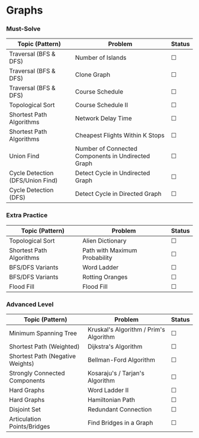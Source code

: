 # Graphs

### Must-Solve 

| Topic (Pattern)                  | Problem                                              | Status |
|----------------------------------|------------------------------------------------------|--------|
| Traversal (BFS & DFS)            | Number of Islands                                    | ☐      |
| Traversal (BFS & DFS)            | Clone Graph                                          | ☐      |
| Traversal (BFS & DFS)            | Course Schedule                                      | ☐      |
| Topological Sort                 | Course Schedule II                                   | ☐      |
| Shortest Path Algorithms         | Network Delay Time                                   | ☐      |
| Shortest Path Algorithms         | Cheapest Flights Within K Stops                      | ☐      |
| Union Find                       | Number of Connected Components in Undirected Graph   | ☐      |
| Cycle Detection (DFS/Union Find) | Detect Cycle in Undirected Graph                     | ☐      |
| Cycle Detection (DFS)            | Detect Cycle in Directed Graph                       | ☐      |


### Extra Practice 

| Topic (Pattern)                  | Problem                                              | Status |
|----------------------------------|------------------------------------------------------|--------|
| Topological Sort                 | Alien Dictionary                                     | ☐      |
| Shortest Path Algorithms         | Path with Maximum Probability                        | ☐      |
| BFS/DFS Variants                 | Word Ladder                                          | ☐      |
| BFS/DFS Variants                 | Rotting Oranges                                      | ☐      |
| Flood Fill                       | Flood Fill                                           | ☐      |


### Advanced Level 

| Topic (Pattern)                  | Problem                                              | Status |
|----------------------------------|------------------------------------------------------|--------|
| Minimum Spanning Tree            | Kruskal's Algorithm / Prim's Algorithm               | ☐      |
| Shortest Path (Weighted)         | Dijkstra's Algorithm                                 | ☐      |
| Shortest Path (Negative Weights) | Bellman-Ford Algorithm                               | ☐      |
| Strongly Connected Components    | Kosaraju's / Tarjan's Algorithm                      | ☐      |
| Hard Graphs                      | Word Ladder II                                       | ☐      |
| Hard Graphs                      | Hamiltonian Path                                     | ☐      |
| Disjoint Set                     | Redundant Connection                                 | ☐      |
| Articulation Points/Bridges      | Find Bridges in a Graph                              | ☐      |

